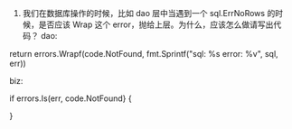 1. 我们在数据库操作的时候，比如 dao 层中当遇到一个 sql.ErrNoRows 的时候，是否应该 Wrap 这个 error，抛给上层。为什么，应该怎么做请写出代码？
dao:


return errors.Wrapf(code.NotFound, fmt.Sprintf("sql: %s error: %v", sql, err))

biz:

if errors.Is(err, code.NotFound} {

}